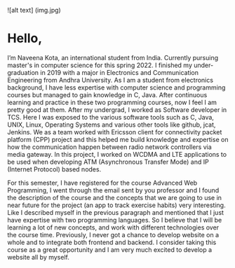 

![alt text] (img.jpg)

# Hello,
I’m Naveena Kota, an international student from India. Currently pursuing master's in computer science for this spring 2022. I finished my under-graduation in 2019 with a major in Electronics and Communication Engineering from Andhra University. As I am a student from electronics background, I have less expertise with computer science and programming courses but managed to gain knowledge in C, Java. After continuous learning and practice in these two programming courses, now I feel I am pretty good at them.  After my undergrad, I worked as Software developer in TCS. Here I was exposed to the various software tools such as C, Java, UNIX, Linux, Operating Systems and various other tools like github, jcat, Jenkins. We as a team worked with Ericsson client for connectivity packet platform (CPP) project and this helped me build knowledge and expertise on how the communication happen between radio network controllers via media gateway. In this project, I worked on WCDMA and LTE applications to be used when developing ATM (Asynchronous Transfer Mode) and IP (Internet Protocol) based nodes.

For this semester, I have registered for the course Advanced Web Programming, I went through the email sent by you professor and I found the description of the course and the concepts that we are going to use in near future for the project (an app to track exercise habits) very interesting. Like I described myself in the previous paragraph and mentioned that I just have expertise with two programming languages. So I believe that I will be learning a lot of new concepts, and work with different technologies over the course time. Previously, I never got a chance to develop website on a whole and to integrate both frontend and backend. I consider taking this course as a great opportunity and I am very much excited to develop a website all by myself.



 

